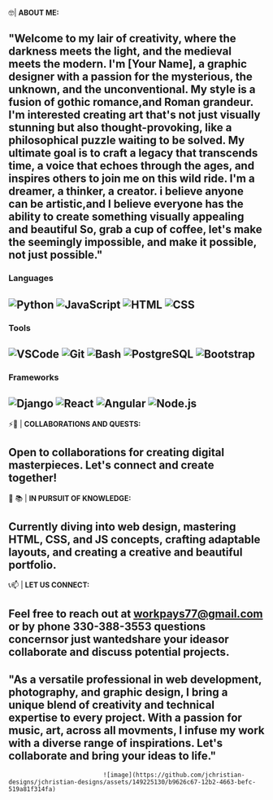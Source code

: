🤓| **ABOUT ME:**

"Welcome to my lair of creativity, where the darkness meets the light, and the medieval meets the modern. I'm [Your Name], a graphic designer with a passion for the mysterious, the unknown, and the unconventional. My style is a fusion of gothic romance,and Roman grandeur. I'm interested creating art that's not just visually stunning but also thought-provoking, like a philosophical puzzle waiting to be solved. My ultimate goal is to craft a legacy that transcends time, a voice that echoes through the ages, and inspires others to join me on this wild ride. I'm a dreamer, a thinker, a creator. i believe anyone can be artistic,and I believe everyone has the ability to create something visually appealing and beautiful So, grab a cup of coffee, let's make the seemingly impossible, and make it possible, not just possible."
 --------------------------------------------------------------------------------------------------------------------------------------------------------------------

### Languages

 ![Python](https://img.shields.io/badge/language-Python-blue) 
 ![JavaScript](https://img.shields.io/badge/language-JavaScript-yellow) 
 ![HTML](https://img.shields.io/badge/language-HTML-orange) 
 ![CSS](https://img.shields.io/badge/language-CSS-green) 
 --------------------------------------------------------------------------------------------------------------------------------------------------------------------


### Tools

 ![VSCode](https://img.shields.io/badge/tool-VSCode-lightgray) 
 ![Git](https://img.shields.io/badge/tool-Git-black)
 ![Bash](https://img.shields.io/badge/tool-Bash-silver)
 ![PostgreSQL](https://img.shields.io/badge/database-PostgreSQL-cyan) 
 ![Bootstrap](https://img.shields.io/badge/bootstrap-pink)
 --------------------------------------------------------------------------------------------------------------------------------------------------------------------


### Frameworks

 ![Django](https://img.shields.io/badge/framework-Django-darkblue)
 ![React](https://img.shields.io/badge/library-React-purple)
 ![Angular](https://img.shields.io/badge/framework-Angular-red)
 ![Node.js](https://img.shields.io/badge/runtime-Node.js-green)
 --------------------------------------------------------------------------------------------------------------------------------------------------------------------



 
 
 
 ⚡🤝 | **COLLABORATIONS AND QUESTS:**

Open to collaborations for creating digital masterpieces. Let's connect and create together!
 --------------------------------------------------------------------------------------------------------------------------------------------------------------------


 🏫 📚 | **IN PURSUIT OF KNOWLEDGE:**

Currently diving into web design, mastering HTML, CSS, and JS concepts, crafting adaptable layouts, and creating a creative and beautiful portfolio.
 --------------------------------------------------------------------------------------------------------------------------------------------------------------------

 📞📫 | **LET US CONNECT:**

Feel free to reach out at [workpays77@gmail.com](mailto:workpays77@gmail.com) or by phone 330-388-3553 questions concernsor just wantedshare your ideasor collaborate 
and discuss potential projects.
 --------------------------------------------------------------------------------------------------------------------------------------------------------------------


"As a versatile professional in web development, photography, and graphic design, I bring a unique blend of creativity and technical expertise to every project. With a passion for music, art, across all movments, I infuse my work with a diverse range of inspirations. Let's collaborate and bring your ideas to life."
 --------------------------------------------------------------------------------------------------------------------------------------------------------------------
                              ![image](https://github.com/jchristian-designs/jchristian-designs/assets/149225130/b9626c67-12b2-4663-befc-519a81f314fa)
